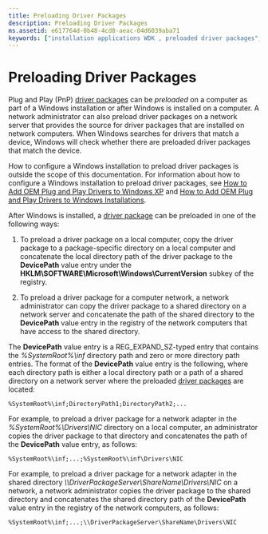 ```yaml
---
title: Preloading Driver Packages
description: Preloading Driver Packages
ms.assetid: e617764d-0b48-4cd8-aeac-04d6039aba71
keywords: ["installation applications WDK , preloaded driver packages", "device installation applications WDK , preloaded driver packages", "preloaded driver packages WDK device installations"]
---
```


# Preloading Driver Packages


Plug and Play (PnP) [driver packages](driver-packages.md) can be *preloaded* on a computer as part of a Windows installation or after Windows is installed on a computer. A network administrator can also preload driver packages on a network server that provides the source for driver packages that are installed on network computers. When Windows searches for drivers that match a device, Windows will check whether there are preloaded driver packages that match the device.

How to configure a Windows installation to preload driver packages is outside the scope of this documentation. For information about how to configure a Windows installation to preload driver packages, see [How to Add OEM Plug and Play Drivers to Windows XP](http://go.microsoft.com/fwlink/p/?linkid=3100&ID=314479) and [How to Add OEM Plug and Play Drivers to Windows Installations](http://go.microsoft.com/fwlink/p/?linkid=70235).

After Windows is installed, a [driver package](driver-packages.md) can be preloaded in one of the following ways:

1.  To preload a driver package on a local computer, copy the driver package to a package-specific directory on a local computer and concatenate the local directory path of the driver package to the **DevicePath** value entry under the **HKLM\\SOFTWARE\\Microsoft\\Windows\\CurrentVersion** subkey of the registry.

2.  To preload a driver package for a computer network, a network administrator can copy the driver package to a shared directory on a network server and concatenate the path of the shared directory to the **DevicePath** value entry in the registry of the network computers that have access to the shared directory.

The **DevicePath** value entry is a REG\_EXPAND\_SZ-typed entry that contains the *%SystemRoot%\\inf* directory path and zero or more directory path entries. The format of the **DevicePath** value entry is the following, where each directory path is either a local directory path or a path of a shared directory on a network server where the preloaded [driver packages](driver-packages.md) are located:

```
%SystemRoot%\inf;DirectoryPath1;DirectoryPath2;...
```

For example, to preload a driver package for a network adapter in the *%SystemRoot%\\Drivers\\NIC* directory on a local computer, an administrator copies the driver package to that directory and concatenates the path of the **DevicePath** value entry, as follows:

```
%SystemRoot%\inf;...;%SystemRoot%\inf\Drivers\NIC
```

For example, to preload a driver package for a network adapter in the shared directory *\\\\DriverPackageServer\\ShareName\\Drivers\\NIC* on a network, a network administrator copies the driver package to the shared directory and concatenates the shared directory path of the **DevicePath** value entry in the registry of the network computers, as follows:

```
%SystemRoot%\inf;...;\\DriverPackageServer\ShareName\Drivers\NIC
```

 

 






